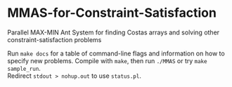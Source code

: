 # MMAS-for-Constraint-Satisfaction
Parallel MAX-MIN Ant System for finding Costas arrays and solving other constraint-satisfaction problems

Run `make docs` for a table of command-line flags and information on how to specify new problems.
Compile with `make`, then run `./MMAS` or try `make sample_run`.  
Redirect `stdout > nohup.out` to use `status.pl`.
